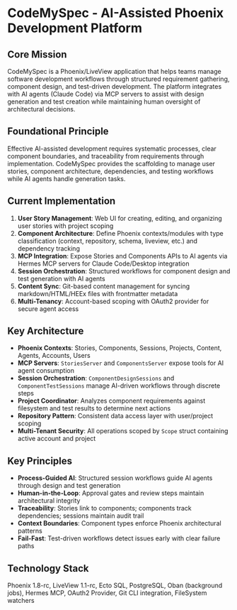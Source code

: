 # CodeMySpec - AI-Assisted Phoenix Development Platform

## Core Mission
CodeMySpec is a Phoenix/LiveView application that helps teams manage software development workflows through structured requirement gathering, component design, and test-driven development. The platform integrates with AI agents (Claude Code) via MCP servers to assist with design generation and test creation while maintaining human oversight of architectural decisions.

## Foundational Principle
Effective AI-assisted development requires systematic processes, clear component boundaries, and traceability from requirements through implementation. CodeMySpec provides the scaffolding to manage user stories, component architecture, dependencies, and testing workflows while AI agents handle generation tasks.

## Current Implementation
1. **User Story Management**: Web UI for creating, editing, and organizing user stories with project scoping
2. **Component Architecture**: Define Phoenix contexts/modules with type classification (context, repository, schema, liveview, etc.) and dependency tracking
3. **MCP Integration**: Expose Stories and Components APIs to AI agents via Hermes MCP servers for Claude Code/Desktop integration
4. **Session Orchestration**: Structured workflows for component design and test generation with AI agents
5. **Content Sync**: Git-based content management for syncing markdown/HTML/HEEx files with frontmatter metadata
6. **Multi-Tenancy**: Account-based scoping with OAuth2 provider for secure agent access

## Key Architecture
- **Phoenix Contexts**: Stories, Components, Sessions, Projects, Content, Agents, Accounts, Users
- **MCP Servers**: `StoriesServer` and `ComponentsServer` expose tools for AI agent consumption
- **Session Orchestration**: `ComponentDesignSessions` and `ComponentTestSessions` manage AI-driven workflows through discrete steps
- **Project Coordinator**: Analyzes component requirements against filesystem and test results to determine next actions
- **Repository Pattern**: Consistent data access layer with user/project scoping
- **Multi-Tenant Security**: All operations scoped by `Scope` struct containing active account and project

## Key Principles
- **Process-Guided AI**: Structured session workflows guide AI agents through design and test generation
- **Human-in-the-Loop**: Approval gates and review steps maintain architectural integrity
- **Traceability**: Stories link to components; components track dependencies; sessions maintain audit trail
- **Context Boundaries**: Component types enforce Phoenix architectural patterns
- **Fail-Fast**: Test-driven workflows detect issues early with clear failure paths

## Technology Stack
Phoenix 1.8-rc, LiveView 1.1-rc, Ecto SQL, PostgreSQL, Oban (background jobs), Hermes MCP, OAuth2 Provider, Git CLI integration, FileSystem watchers